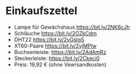 # Einkaufszettel
- Lampe für Gewächshaus https://bit.ly/2NK6cJh
- Schläuche https://bit.ly/2OZkCdm
- DHT22 https://bit.ly/2yGsIgS
- XT60-Paare https://bit.ly/2yjMPlw
- Buchsenleiste: https://bit.ly/2AdAmRz
- Steckerleiste: https://bit.ly/2Ckeci0
- Preis: 19,92 € (ohne Vewrsandkosten)
